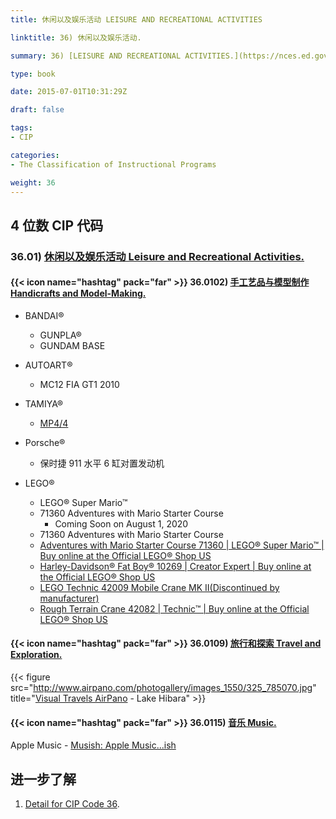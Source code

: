 ```yaml
---
title: 休闲以及娱乐活动 LEISURE AND RECREATIONAL ACTIVITIES

linktitle: 36) 休闲以及娱乐活动.

summary: 36) [LEISURE AND RECREATIONAL ACTIVITIES.](https://nces.ed.gov/ipeds/cipcode/cipdetail.aspx?y=56&cip=36).

type: book

date: 2015-07-01T10:31:29Z

draft: false

tags:
- CIP

categories:
- The Classification of Instructional Programs

weight: 36
---
```


## 4 位数 CIP 代码

### 36.01) [休闲以及娱乐活动 Leisure and Recreational Activities.](https://nces.ed.gov/ipeds/cipcode/cipdetail.aspx?y=56&cip=36.01)

#### {{< icon name="hashtag" pack="far" >}} 36.0102) [手工艺品与模型制作 Handicrafts and Model-Making.](https://nces.ed.gov/ipeds/cipcode/cipdetail.aspx?y=56&cip=36.0102)

- BANDAI®
    - GUNPLA® 
    - GUNDAM BASE
- AUTOART®
    - MC12 FIA GT1 2010
- TAMIYA®
    - [MP4/4](https://cn.mclaren.com/racing/heritage/cars/1988-formula-1-mclaren-mp4-4/)
- Porsche®
    - 保时捷 911 水平 6 缸对置发动机

- LEGO®
    - LEGO® Super Mario™
    - 71360 Adventures with Mario Starter Course 
        - Coming Soon on August 1, 2020
    - 71360 Adventures with Mario Starter Course
    - [Adventures with Mario Starter Course 71360 | LEGO® Super Mario™ | Buy online at the Official LEGO® Shop US](https://www.lego.com/en-us/product/adventures-with-mario-starter-course-71360)
    - [Harley-Davidson® Fat Boy® 10269 | Creator Expert | Buy online at the Official LEGO® Shop US](https://www.lego.com/en-us/product/harley-davidson-fat-boy-10269)
    - [LEGO Technic 42009 Mobile Crane MK II(Discontinued by manufacturer)](https://www.amazon.com/LEGO-Technic-Mobile-Discontinued-manufacturer/dp/B00E3OPSJM)
    - [Rough Terrain Crane 42082 | Technic™ | Buy online at the Official LEGO® Shop US](https://www.lego.com/en-us/product/rough-terrain-crane-42082)

#### {{< icon name="hashtag" pack="far" >}} 36.0109) [旅行和探索 Travel and Exploration.](https://nces.ed.gov/ipeds/cipcode/cipdetail.aspx?y=56&cip=36.0109)

{{< figure src="http://www.airpano.com/photogallery/images_1550/325_785070.jpg" title="[Visual Travels AirPano](http://www.airpano.com/) - Lake Hibara" >}}

#### {{< icon name="hashtag" pack="far" >}} 36.0115) [音乐 Music.](https://nces.ed.gov/ipeds/cipcode/cipdetail.aspx?y=56&cip=36.0115)

Apple Music - [Musish: Apple Music...ish](https://github.com/Musish/Musish)

## 进一步了解

1. [Detail for CIP Code 36](https://nces.ed.gov/ipeds/cipcode/cipdetail.aspx?y=56&cip=36).